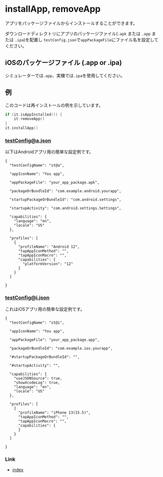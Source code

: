# installApp, removeApp

アプリをパッケージファイルからインストールすることができます。

ダウンロードディレクトリにアプリのパッケージファイル(`.apk` または `.app` または `.ipa`)を配置し
`testConfig.json`で`appPackageFile`にファイル名を設定してください。

## iOSのパッケージファイル (.app or .ipa)

シミュレーターでは`.app`、実機では`.ipa`を使用してください。

## 例

このコードは再インストールの例を示しています。

```kotlin
if (it.isAppInstalled()) {
    it.removeApp()
}
it.installApp()
```

### testConfig@a.json

以下はAndroidアプリ用の簡単な設定例です。

```
{
  "testConfigName": "st@a",

  "appIconName": "You app",

  "appPackageFile": "your_app_package.apk",

  "packageOrBundleId": "com.example.android.yourapp",

  "startupPackageOrBundleId": "com.android.settings",

  "startupActivity": "com.android.settings.Settings",

  "capabilities": {
    "language": "en",
    "locale": "US"
  },

  "profiles": [
    {
      "profileName": "Android 12",
      "tapAppIconMethod": "",
      "tapAppIconMacro": "",
      "capabilities": {
        "platformVersion": "12"
      }
    }
  ]

}
```

### testConfig@i.json

これはiOSアプリ用の簡単な設定例です。

```
{
  "testConfigName": "st@i",

  "appIconName": "You app",

  "appPackageFile": "your_app_package.app",

  "packageOrBundleId": "com.example.ios.yourapp",

  "#startupPackageOrBundleId": "",

  "#startupActivity": "",

  "capabilities": {
    "useJSONSource": true,
    "showXcodeLog": true,
    "language": "en",
    "locale": "US"
  },

  "profiles": [
    {
      "profileName": "iPhone 13(15.5)",
      "tapAppIconMethod": "",
      "tapAppIconMacro": "",
      "capabilities": {
      }
    }
  ]

}
```

### Link

- [index](../../../index_ja.md)

